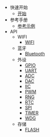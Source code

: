 * 快速开始
    * [开始](/zh-cn/README.md)
* 参考手册
    * [参考示例](/zh-cn/guide.md "The greatest guide in the world")
* API
  * WIFI
    * [WIFI](/zh-cn/wifi.md)
  * 蓝牙
    * [Bluetooth](/zh-cn/bluetooth.md)
  * 外设
    * [GPIO](/zh-cn/gpio.md)
    * [UART](/zh-cn/uart.md)
    * [ADC](/zh-cn/adc.md)
    * [DAC](/zh-cn/dac.md)
    * [IIC](/zh-cn/iic.md)
    * [PWM](/zh-cn/pwm.md)
    * [RNG](/zh-cn/rng.md)
    * [RTC](/zh-cn/rtc.md)
    * [SPI](/zh-cn/spi.md)
    * [TIMER](/zh-cn/timer.md)
    * [WDG](/zh-cn/wdg.md)
  * 存储
    * [FLASH](/zh-cn/flash.md)
